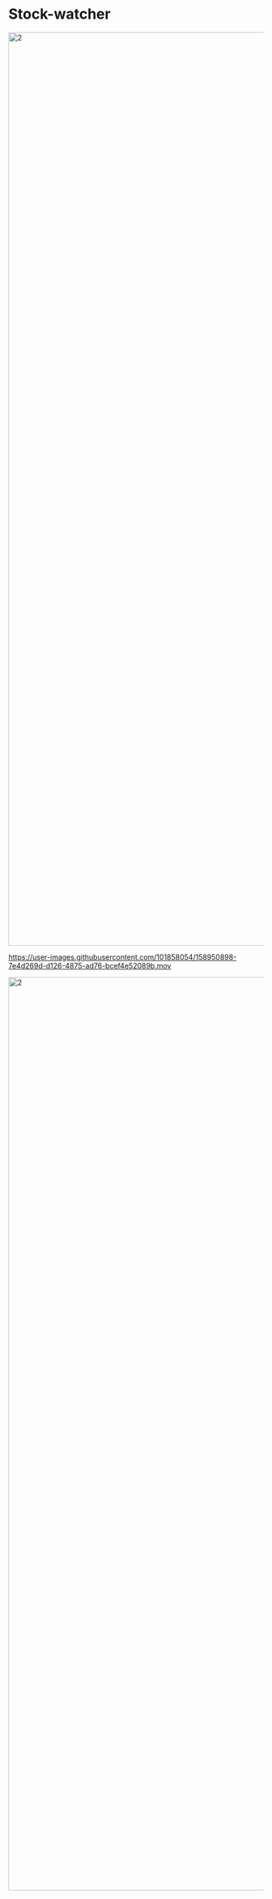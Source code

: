 # Stock-watcher
<img width="1800" alt="2" src="https://user-images.githubusercontent.com/101858054/158951086-0f38336d-9fc8-42aa-a57b-2909c4d08901.png">

https://user-images.githubusercontent.com/101858054/158950898-7e4d269d-d126-4875-ad76-bcef4e52089b.mov

<img width="1800" alt="2" src="https://user-images.githubusercontent.com/101858054/158951086-0f38336d-9fc8-42aa-a57b-2909c4d08901.png">

